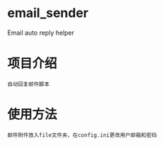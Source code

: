 # email_sender
Email auto reply helper
# 项目介绍
    自动回复邮件脚本
 
# 使用方法
    邮件附件放入file文件夹，在config.ini更改用户邮箱和密码
